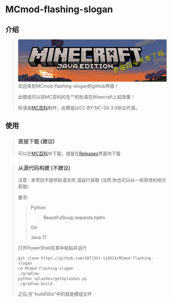 # MCmod-flashing-slogan
 
## 介绍
>![模组展示](https://raw.githubusercontent.com/187J3X1-114514/MCmod-flashing-slogan/Forge/logo.png)
> 欢迎来到MCmod-flashing-slogan的github界面！
>
> 此模组可以将MC百科的生艹的标语在Minecraft上起效果！
>
>标语由[MC百科](https://www.mcmod.cn/)制作，此模组以CC BY-NC-SA 3.0协议开源。

## 使用
> ### 直接下载 (建议)
> 可以在[MC百科](https://www.mcmod.cn/download/8567.html)中下载，或是在[Releases](https://github.com/187J3X1-114514/MCmod-flashing-slogan/releases)界面中下载

> ### 从源代码构建 (不建议)
> 注意 : 本项目不提供标语文件,请自行获取 (当然,你也可以从一些奇怪的地方获取)
>
> 要求:
>> Python
>>> BeautifulSoup,requests,tqdm
>>
>>Git
>>
>>Java 17
>
> 打开PowerShell在其中粘贴并运行
>```
> git clone https://github.com/187J3X1-114514/MCmod-flashing-slogan
> cd MCmod-flashing-slogan
> ./gradlew
> python splashes/getSplashes.py
> ./gradlew build
>```
>之后,在"build\libs"中的就是模组文件
